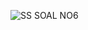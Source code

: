 ![SS SOAL NO6](https://user-images.githubusercontent.com/55324913/64911240-4c0cc300-d749-11e9-9742-1133c7049e3a.png)
